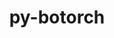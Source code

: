 ---
title: "py-botorch"
layout: cache
categories: [package, develop-2024-03-10]
meta: {"versions": ["0.8.4"], "compilers": ["apple-clang@=15.0.0", "gcc@=11.4.0"], "oss": ["ubuntu22.04", "ventura"], "platforms": ["darwin", "linux"], "targets": ["aarch64", "x86_64_v3"], "stacks": ["ml-darwin-aarch64-mps", "ml-linux-x86_64-cpu", "ml-linux-x86_64-cuda", "ml-linux-x86_64-rocm", "root"], "num_specs": 4, "num_specs_by_stack": {"root": 4, "ml-darwin-aarch64-mps": 1, "ml-linux-x86_64-cpu": 1, "ml-linux-x86_64-cuda": 1, "ml-linux-x86_64-rocm": 1}}
spec_details: [{"hash": "nrxzyobbxtcn5px7l4lmbpqnsbn7mtb3", "compiler": "apple-clang@=15.0.0", "versions": ["0.8.4"], "os": "ventura", "platform": "darwin", "target": "aarch64", "variants": ["build_system=python_pip"], "stacks": ["root", "ml-darwin-aarch64-mps"], "size": "-", "tarball": "https://binaries.spack.io/releases/develop-2024-03-10/build_cache/darwin-ventura-aarch64/apple-clang-15.0.0/py-botorch-0.8.4/darwin-ventura-aarch64-apple-clang-15.0.0-py-botorch-0.8.4-nrxzyobbxtcn5px7l4lmbpqnsbn7mtb3.spack"}, {"hash": "dw3ilegyfnkonk6qg3xbhuoxukwwjxja", "compiler": "gcc@=11.4.0", "versions": ["0.8.4"], "os": "ubuntu22.04", "platform": "linux", "target": "x86_64_v3", "variants": ["build_system=python_pip"], "stacks": ["ml-linux-x86_64-cpu", "root"], "size": "-", "tarball": "https://binaries.spack.io/releases/develop-2024-03-10/build_cache/linux-ubuntu22.04-x86_64_v3/gcc-11.4.0/py-botorch-0.8.4/linux-ubuntu22.04-x86_64_v3-gcc-11.4.0-py-botorch-0.8.4-dw3ilegyfnkonk6qg3xbhuoxukwwjxja.spack"}, {"hash": "2k5s3cwx2dh7etjhasnpeyrgbmrgagmo", "compiler": "gcc@=11.4.0", "versions": ["0.8.4"], "os": "ubuntu22.04", "platform": "linux", "target": "x86_64_v3", "variants": ["build_system=python_pip"], "stacks": ["root", "ml-linux-x86_64-cuda"], "size": "-", "tarball": "https://binaries.spack.io/releases/develop-2024-03-10/build_cache/linux-ubuntu22.04-x86_64_v3/gcc-11.4.0/py-botorch-0.8.4/linux-ubuntu22.04-x86_64_v3-gcc-11.4.0-py-botorch-0.8.4-2k5s3cwx2dh7etjhasnpeyrgbmrgagmo.spack"}, {"hash": "yx45etef4fesrf3kvbneiaakcyg4lm6v", "compiler": "gcc@=11.4.0", "versions": ["0.8.4"], "os": "ubuntu22.04", "platform": "linux", "target": "x86_64_v3", "variants": ["build_system=python_pip"], "stacks": ["root", "ml-linux-x86_64-rocm"], "size": "-", "tarball": "https://binaries.spack.io/releases/develop-2024-03-10/build_cache/linux-ubuntu22.04-x86_64_v3/gcc-11.4.0/py-botorch-0.8.4/linux-ubuntu22.04-x86_64_v3-gcc-11.4.0-py-botorch-0.8.4-yx45etef4fesrf3kvbneiaakcyg4lm6v.spack"}]
---